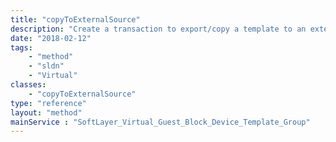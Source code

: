 ```yaml
---
title: "copyToExternalSource"
description: "Create a transaction to export/copy a template to an external source."
date: "2018-02-12"
tags:
    - "method"
    - "sldn"
    - "Virtual"
classes:
    - "copyToExternalSource"
type: "reference"
layout: "method"
mainService : "SoftLayer_Virtual_Guest_Block_Device_Template_Group"
---
```

